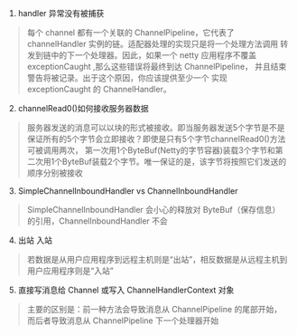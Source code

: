 1. handler 异常没有被捕获
> 每个 channel 都有一个关联的 ChannelPipeline，它代表了 channelHandler 实例的链。适配器处理的实现只是将一个处理方法调用
>转发到链中的下一个处理器。因此，如果一个 netty 应用程序不覆盖 exceptionCaught ,那么这些错误将最终到达 ChannelPipeline，
>并且结束警告将被记录。出于这个原因，你应该提供至少一个 实现 exceptionCaught 的 ChannelHandler。

2. channelRead0()如何接收服务器数据
> 服务器发送的消息可以以块的形式被接收。即当服务器发送5个字节是不是保证所有的5个字节会立即接收？即使是只有5个字节channelRead0()方法可被调用两次，
>第一次用1个ByteBuf(Netty的字节容器)装载3个字节和第二次用1个ByteBuf装载2个字节。唯一保证的是，该字节将按照它们发送的顺序分别被接收

3. SimpleChannelInboundHandler vs ChannelInboundHandler
> SimpleChannelInboundHandler 会小心的释放对 ByteBuf（保存信息） 的引用，ChannelInboundHandler 不会

4. 出站 入站
> 若数据是从用户应用程序到远程主机则是“出站”，相反数据是从远程主机到用户应用程序则是“入站”

5. 直接写消息给 Channel 或写入 ChannelHandlerContext 对象
> 主要的区别是：前一种方法会导致消息从 ChannelPipeline 的尾部开始，而后者导致消息从 ChannelPipeline  下一个处理器开始